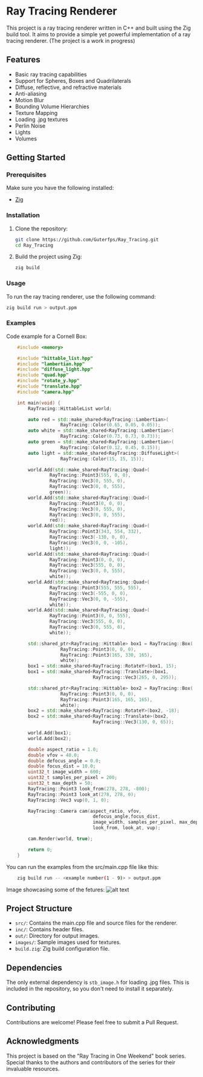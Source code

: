 # Ray Tracing Renderer

This project is a ray tracing renderer written in C++ and built using the Zig build tool. It aims to provide a simple yet powerful implementation of a ray tracing renderer. 
(The project is a work in progress)

## Features

- Basic ray tracing capabilities
- Support for Spheres, Boxes and Quadrilaterals
- Diffuse, reflective, and refractive materials
- Anti-aliasing
- Motion Blur
- Bounding Volume Hierarchies
- Texture Mapping
- Loading .jpg textures
- Perlin Noise
- Lights
- Volumes

## Getting Started

### Prerequisites

Make sure you have the following installed:

- [Zig](https://ziglang.org/download/)

### Installation

1. Clone the repository:
    ```sh
    git clone https://github.com/Guterfps/Ray_Tracing.git
    cd Ray_Tracing
    ```

2. Build the project using Zig:
    ```sh
    zig build
    ```

### Usage

To run the ray tracing renderer, use the following command:
```sh
zig build run > output.ppm
```
### Examples

Code example for a Cornell Box:
```cpp
    #include <memory>

    #include "hittable_list.hpp"
    #include "lambertian.hpp"
    #include "diffuse_light.hpp"
    #include "quad.hpp"
    #include "rotate_y.hpp"
    #include "translate.hpp"
    #include "camera.hpp"

    int main(void) {
        RayTracing::HittableList world;

        auto red = std::make_shared<RayTracing::Lambertian>(
                    RayTracing::Color(0.65, 0.05, 0.05));
        auto white = std::make_shared<RayTracing::Lambertian>(
                    RayTracing::Color(0.73, 0.73, 0.73));
        auto green = std::make_shared<RayTracing::Lambertian>(
                    RayTracing::Color(0.12, 0.45, 0.15));
        auto light = std::make_shared<RayTracing::DiffuseLight>(
                    RayTracing::Color(15, 15, 15));

        world.Add(std::make_shared<RayTracing::Quad>(
                RayTracing::Point3(555, 0, 0),
                RayTracing::Vec3(0, 555, 0),
                RayTracing::Vec3(0, 0, 555),
                green));
        world.Add(std::make_shared<RayTracing::Quad>(
                RayTracing::Point3(0, 0, 0),
                RayTracing::Vec3(0, 555, 0),
                RayTracing::Vec3(0, 0, 555),
                red));
        world.Add(std::make_shared<RayTracing::Quad>(
                RayTracing::Point3(343, 554, 332),
                RayTracing::Vec3(-130, 0, 0),
                RayTracing::Vec3(0, 0, -105),
                light));
        world.Add(std::make_shared<RayTracing::Quad>(
                RayTracing::Point3(0, 0, 0),
                RayTracing::Vec3(555, 0, 0),
                RayTracing::Vec3(0, 0, 555),
                white));
        world.Add(std::make_shared<RayTracing::Quad>(
                RayTracing::Point3(555, 555, 555),
                RayTracing::Vec3(-555, 0, 0),
                RayTracing::Vec3(0, 0, -555),
                white));
        world.Add(std::make_shared<RayTracing::Quad>(
                RayTracing::Point3(0, 0, 555),
                RayTracing::Vec3(555, 0, 0),
                RayTracing::Vec3(0, 555, 0),
                white));

        std::shared_ptr<RayTracing::Hittable> box1 = RayTracing::Box(
                    RayTracing::Point3(0, 0, 0),
                    RayTracing::Point3(165, 330, 165),
                    white);
        box1 = std::make_shared<RayTracing::RotateY>(box1, 15);
        box1 = std::make_shared<RayTracing::Translate>(box1, 
                                RayTracing::Vec3(265, 0, 295));

        std::shared_ptr<RayTracing::Hittable> box2 = RayTracing::Box(
                    RayTracing::Point3(0, 0, 0),
                    RayTracing::Point3(165, 165, 165),
                    white);
        box2 = std::make_shared<RayTracing::RotateY>(box2, -18);
        box2 = std::make_shared<RayTracing::Translate>(box2, 
                                RayTracing::Vec3(130, 0, 65));

        world.Add(box1);
        world.Add(box2);

        double aspect_ratio = 1.0;
        double vfov = 40.0;
        double defocus_angle = 0.0;
        double focus_dist = 10.0;
        uint32_t image_width = 600;
        uint32_t samples_per_pixel = 200;
        uint32_t max_depth = 50;
        RayTracing::Point3 look_from(278, 278, -800);
        RayTracing::Point3 look_at(278, 278, 0);
        RayTracing::Vec3 vup(0, 1, 0);

        RayTracing::Camera cam(aspect_ratio, vfov, 
                                defocus_angle,focus_dist,
                                image_width, samples_per_pixel, max_depth,
                                look_from, look_at, vup);

        cam.Render(world, true);

        return 0;
    }
```

You can run the examples from the src/main.cpp file like this:
```sh
    zig build run -- <example number(1 - 9)> > output.ppm
```

Image showcasing some of the fetures:
![alt text](/out/image.ppm)


## Project Structure

- `src/`: Contains the main.cpp file and source files for the renderer.
- `inc/`: Contains header files.
- `out/`: Directory for output images.
- `images/`: Sample images used for textures.
- `build.zig`: Zig build configuration file.

## Dependencies

The only external dependency is `stb_image.h` for loading .jpg files. This is included in the repository, so you don't need to install it separately.

## Contributing

Contributions are welcome! Please feel free to submit a Pull Request.

## Acknowledgments

This project is based on the "Ray Tracing in One Weekend" book series. Special thanks to the authors and contributors of the series for their invaluable resources.